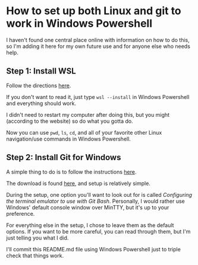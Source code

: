 # How to set up both Linux and git to work in Windows Powershell

I haven't found one central place online with information on how to do this, so I'm adding it here for my own future use and for anyone else who needs help.

## Step 1: Install WSL
Follow the directions [here](https://learn.microsoft.com/en-us/windows/wsl/install).

If you don't want to read it, just type
```wsl --install```
in Windows Powershell and everything should work.

I didn't need to restart my computer after doing this, but you might (according to the website) so do what you gotta do.

Now you can use `pwd`, `ls`, `cd`, and all of your favorite other Linux navigation/use commands in Windows Powershell.

## Step 2: Install Git for Windows
A simple thing to do is to follow the instructions [here](https://learn.microsoft.com/en-us/devops/develop/git/install-and-set-up-git).

The download is found [here](https://git-scm.com/download/win), and setup is relatively simple. 

During the setup, one option you'll want to look out for is called *Configuring the terminal emulator to use with Git Bash*. Personally, I would rather use Windows' default console window over MinTTY, but it's up to your preference.

For everything else in the setup, I chose to leave them as the default options. If you want to be more careful, you can read through them, but I'm just telling you what I did.

I'll commit this README.md file using Windows Powershell just to triple check that things work.